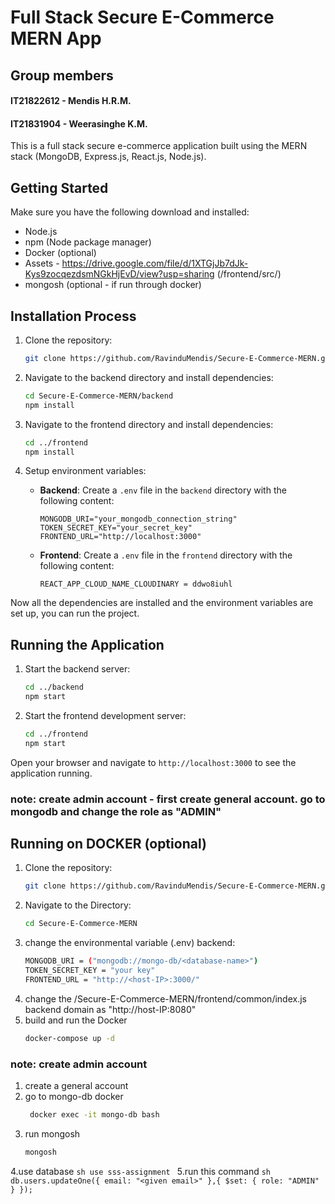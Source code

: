 # Full Stack Secure E-Commerce MERN App

## Group members
#### IT21822612 - Mendis H.R.M.
#### IT21831904 - Weerasinghe K.M.

This is a full stack secure e-commerce application built using the MERN stack (MongoDB, Express.js, React.js, Node.js).

## Getting Started

Make sure you have the following download and installed:

- Node.js
- npm (Node package manager)
- Docker (optional)
- Assets - https://drive.google.com/file/d/1XTGjJb7dJk-Kys9zocqezdsmNGkHjEvD/view?usp=sharing (/frontend/src/)
- mongosh (optional - if run through docker)

## Installation Process

1. Clone the repository:
    ```sh
    git clone https://github.com/RavinduMendis/Secure-E-Commerce-MERN.git
    ```
2. Navigate to the backend directory and install dependencies:
    ```sh
    cd Secure-E-Commerce-MERN/backend
    npm install
    ```
3. Navigate to the frontend directory and install dependencies:
    ```sh
    cd ../frontend
    npm install
    ```

4. Setup environment variables:

    - **Backend**: Create a `.env` file in the `backend` directory with the following content:
        ```plaintext
        MONGODB_URI="your_mongodb_connection_string"
        TOKEN_SECRET_KEY="your_secret_key"
        FRONTEND_URL="http://localhost:3000"
        ```

    - **Frontend**: Create a `.env` file in the `frontend` directory with the following content:
        ```plaintext
        REACT_APP_CLOUD_NAME_CLOUDINARY = ddwo8iuhl
        ```

Now all the dependencies are installed and the environment variables are set up, you can run the project.

## Running the Application

1. Start the backend server:
    ```sh
    cd ../backend
    npm start
    ```
2. Start the frontend development server:
    ```sh
    cd ../frontend
    npm start
    ```

Open your browser and navigate to `http://localhost:3000` to see the application running.

### note: create admin account - first create general account. go to mongodb and change the role as "ADMIN"

## Running on DOCKER (optional)
1. Clone the repository:
    ```sh
    git clone https://github.com/RavinduMendis/Secure-E-Commerce-MERN.git
    ```
2. Navigate to the Directory:
    ```sh
    cd Secure-E-Commerce-MERN
    ```
3. change the environmental variable (.env) backend:
    ```sh
    MONGODB_URI = ("mongodb://mongo-db/<database-name>")
    TOKEN_SECRET_KEY = "your key"
    FRONTEND_URL = "http://<host-IP>:3000/"
    ```
4. change the /Secure-E-Commerce-MERN/frontend/common/index.js backend domain as "http://host-IP:8080"
5. build and run the Docker
    ```sh
    docker-compose up -d 
    ```
### note: create admin account
1. create a general account
2. go to mongo-db docker
   ```sh
    docker exec -it mongo-db bash
    ```
3. run mongosh
    ```sh
    mongosh
    ```
4.use database
     ```sh
    use sss-assignment
    ```
5.run this command
     ```sh
    db.users.updateOne({ email: "<given email>" },{ $set: { role: "ADMIN" } });
    ```

